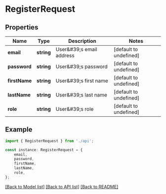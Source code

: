 # RegisterRequest


## Properties

Name | Type | Description | Notes
------------ | ------------- | ------------- | -------------
**email** | **string** | User\&#39;s email address | [default to undefined]
**password** | **string** | User\&#39;s password | [default to undefined]
**firstName** | **string** | User\&#39;s first name | [default to undefined]
**lastName** | **string** | User\&#39;s last name | [default to undefined]
**role** | **string** | User\&#39;s role | [default to undefined]

## Example

```typescript
import { RegisterRequest } from './api';

const instance: RegisterRequest = {
    email,
    password,
    firstName,
    lastName,
    role,
};
```

[[Back to Model list]](../README.md#documentation-for-models) [[Back to API list]](../README.md#documentation-for-api-endpoints) [[Back to README]](../README.md)
